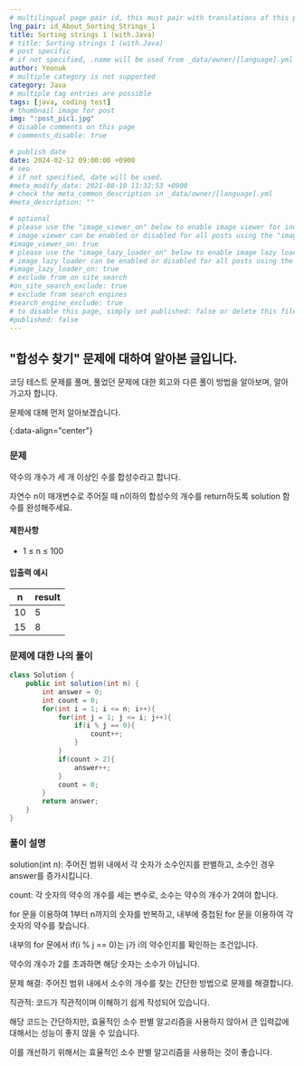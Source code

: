 ```yaml
---
# multilingual page pair id, this must pair with translations of this page. (This name must be unique)
lng_pair: id_About_Sorting_Strings_1
title: Sorting strings 1 (with.Java)
# title: Sorting strings 1 (with.Java)
# post specific
# if not specified, .name will be used from _data/owner/[language].yml
author: Yeonuk
# multiple category is not supported
category: Java
# multiple tag entries are possible
tags: [java, coding test]
# thumbnail image for post
img: ":post_pic1.jpg"
# disable comments on this page
# comments_disable: true

# publish date
date: 2024-02-12 09:00:00 +0900
# seo
# if not specified, date will be used.
#meta_modify_date: 2021-08-10 11:32:53 +0900
# check the meta_common_description in _data/owner/[language].yml
#meta_description: ""

# optional
# please use the "image_viewer_on" below to enable image viewer for individual pages or posts (_posts/ or [language]/_posts folders).
# image viewer can be enabled or disabled for all posts using the "image_viewer_posts: true" setting in _data/conf/main.yml.
#image_viewer_on: true
# please use the "image_lazy_loader_on" below to enable image lazy loader for individual pages or posts (_posts/ or [language]/_posts folders).
# image lazy loader can be enabled or disabled for all posts using the "image_lazy_loader_posts: true" setting in _data/conf/main.yml.
#image_lazy_loader_on: true
# exclude from on site search
#on_site_search_exclude: true
# exclude from search engines
#search_engine_exclude: true
# to disable this page, simply set published: false or delete this file
#published: false
---
```


<!-- outline-start -->

## "합성수 찾기" 문제에 대하여 알아본 글입니다.

코딩 테스트 문제를 풀며, 풀었던 문제에 대한 회고와 다른 풀이 방법을 알아보며, 알아가고자 합니다.

문제에 대해 먼저 알아보겠습니다.

{:data-align="center"}

<!-- outline-end -->

### 문제

약수의 개수가 세 개 이상인 수를 합성수라고 합니다.

자연수 n이 매개변수로 주어질 때 n이하의 합성수의 개수를 return하도록 solution 함수를 완성해주세요.

#### 제한사항

- 1 ≤ n ≤ 100

#### 입출력 예시

| n   | result |
| --- | ------ |
| 10  | 5      |
| 15  | 8      |

<!-- | start_num | end_num | result |
| --------- | ------- | ------ |
| 10        | 3       | 0      | -->

### 문제에 대한 나의 풀이

```java
class Solution {
    public int solution(int n) {
        int answer = 0;
        int count = 0;
        for(int i = 1; i <= n; i++){
            for(int j = 1; j <= i; j++){
                if(i % j == 0){
                    count++;
                }
            }
            if(count > 2){
                answer++;
            }
            count = 0;
        }
        return answer;
    }
}
```

### 풀이 설명

solution(int n): 주어진 범위 내에서 각 숫자가 소수인지를 판별하고, 소수인 경우 answer를 증가시킵니다.

count: 각 숫자의 약수의 개수를 세는 변수로, 소수는 약수의 개수가 2여야 합니다.

for 문을 이용하여 1부터 n까지의 숫자를 반복하고, 내부에 중첩된 for 문을 이용하여 각 숫자의 약수를 찾습니다.

내부의 for 문에서 if(i % j == 0)는 j가 i의 약수인지를 확인하는 조건입니다.

약수의 개수가 2를 초과하면 해당 숫자는 소수가 아닙니다.

문제 해결: 주어진 범위 내에서 소수의 개수를 찾는 간단한 방법으로 문제를 해결합니다.

직관적: 코드가 직관적이며 이해하기 쉽게 작성되어 있습니다.

해당 코드는 간단하지만, 효율적인 소수 판별 알고리즘을 사용하지 않아서 큰 입력값에 대해서는 성능이 좋지 않을 수 있습니다.

이를 개선하기 위해서는 효율적인 소수 판별 알고리즘을 사용하는 것이 좋습니다.
